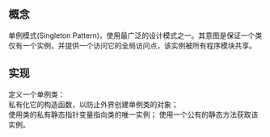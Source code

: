## 概念
单例模式(Singleton Pattern)，使用最广泛的设计模式之一。其意图是保证一个类仅有一个实例，并提供一个访问它的全局访问点，该实例被所有程序模块共享。<br/>
## 实现
定义一个单例类：<br/>
私有化它的构造函数，以防止外界创建单例类的对象；<br/>
使用类的私有静态指针变量指向类的唯一实例；<bt/>
使用一个公有的静态方法获取该实例。<br/>